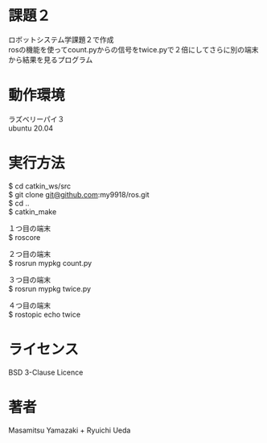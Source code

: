 # 課題２　　
ロボットシステム学課題２で作成  
rosの機能を使ってcount.pyからの信号をtwice.pyで２倍にしてさらに別の端末から結果を見るプログラム  
  
# 動作環境  
ラズベリーパイ３  
ubuntu 20.04  
  
# 実行方法   
$ cd catkin_ws/src  
$ git clone git@github.com:my9918/ros.git  
$ cd ..  
$ catkin_make  
  
１つ目の端末  
$ roscore  

２つ目の端末  
$ rosrun mypkg count.py  

３つ目の端末  
$ rosrun mypkg twice.py  

４つ目の端末  
$ rostopic echo twice  
  
    
# ライセンス  
BSD 3-Clause Licence  
  
# 著者  
Masamitsu Yamazaki + Ryuichi Ueda




